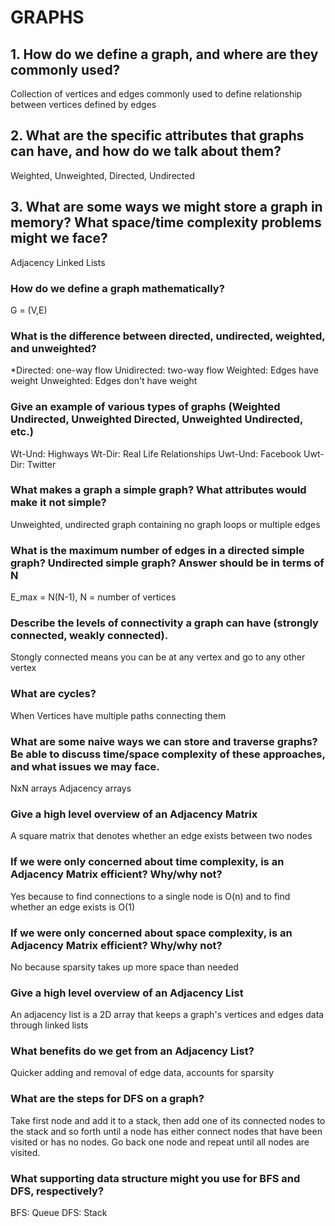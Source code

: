 # GRAPHS

## 1. How do we define a graph, and where are they commonly used?
Collection of vertices and edges commonly used to define relationship between vertices defined by edges 

## 2. What are the specific attributes that graphs can have, and how do we talk about them?
Weighted, Unweighted, Directed, Undirected


## 3. What are some ways we might store a graph in memory? What space/time complexity problems might we face?
Adjacency Linked Lists



### How do we define a graph mathematically?
G = (V,E)

### What is the difference between directed, undirected, weighted, and unweighted?
*Directed: one-way flow
Unidirected: two-way flow
Weighted: Edges have weight
Unweighted: Edges don't have weight

### Give an example of various types of graphs (Weighted Undirected, Unweighted Directed, Unweighted Undirected, etc.)
Wt-Und: Highways
Wt-Dir: Real Life Relationships
Uwt-Und: Facebook
Uwt-Dir: Twitter

### What makes a graph a simple graph? What attributes would make it not simple?
Unweighted, undirected graph containing no graph loops or multiple edges

### What is the maximum number of edges in a directed simple graph? Undirected simple graph? Answer should be in terms of N
E_max = N(N-1), N = number of vertices

### Describe the levels of connectivity a graph can have (strongly connected, weakly connected).
Stongly connected means you can be at any vertex and go to any other vertex


### What are cycles?
When Vertices have multiple paths connecting them 

### What are some naive ways we can store and traverse graphs? Be able to discuss time/space complexity of these approaches, and what issues we may face.
NxN arrays
Adjacency arrays


### Give a high level overview of an Adjacency Matrix
A square matrix that denotes whether an edge exists between two nodes

### If we were only concerned about time complexity, is an Adjacency Matrix efficient? Why/why not?
Yes because to find connections to a single node is O(n) and to find whether an edge exists is O(1)

### If we were only concerned about space complexity, is an Adjacency Matrix efficient? Why/why not?
No because sparsity takes up more space than needed

### Give a high level overview of an Adjacency List
An adjacency list is a 2D array that keeps a graph's vertices and edges data through linked lists


### What benefits do we get from an Adjacency List?
Quicker adding and removal of edge data, accounts for sparsity


### What are the steps for DFS on a graph?
Take first node and add it to a stack, then add one of its connected nodes to the stack and so forth until a node has either connect nodes that have been visited or has no nodes. Go back one node and repeat until all nodes are visited.


### What supporting data structure might you use for BFS and DFS, respectively?
BFS: Queue
DFS: Stack